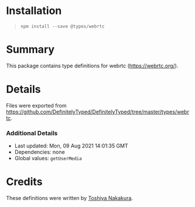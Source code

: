 # Installation
> `npm install --save @types/webrtc`

# Summary
This package contains type definitions for webrtc (https://webrtc.org/).

# Details
Files were exported from https://github.com/DefinitelyTyped/DefinitelyTyped/tree/master/types/webrtc.

### Additional Details
 * Last updated: Mon, 09 Aug 2021 14:01:35 GMT
 * Dependencies: none
 * Global values: `getUserMedia`

# Credits
These definitions were written by [Toshiya Nakakura](https://github.com/nakakura).
